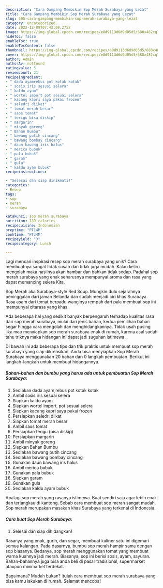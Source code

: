 ```yaml
---
description: "Cara Gampang Membikin Sop Merah Surabaya yang Lezat"
title: "Cara Gampang Membikin Sop Merah Surabaya yang Lezat"
slug: 695-cara-gampang-membikin-sop-merah-surabaya-yang-lezat
category: Uncategorized
date: 2022-12-09T07:43:09.275Z
image: https://img-global.cpcdn.com/recipes/e8d9113d6d9d05d5/680x482cq70/sop-merah-surabaya-foto-resep-utama.jpg
hideToc: false
enableToc: true
enableTocContent: false
thumbnail: https://img-global.cpcdn.com/recipes/e8d9113d6d9d05d5/680x482cq70/sop-merah-surabaya-foto-resep-utama.jpg
cover: https://img-global.cpcdn.com/recipes/e8d9113d6d9d05d5/680x482cq70/sop-merah-surabaya-foto-resep-utama.jpg
author: Admin
authorAv: notfound
ratingvalue: 5
reviewcount: 21
recipeingredient:
- " dada ayamrebus pot kotak kotak"
- " sosis iris sesuai selera"
- " kaldu ayam"
- " wortel import pot sesuai selera"
- " kacang kapri saya pakai frozen"
- " seledri diikat"
- " tomat merah besar"
- " saos tomat"
- " terigu bisa diskip"
- " margarin"
- " minyak goreng"
- " Bahan Bumbu"
- " bawang putih cincang"
- " bawang bombay cincang"
- " daun bawang iris halus"
- " merica bubuk"
- " pala bubuk"
- " garam"
- " gula"
- " kaldu ayam bubuk"
recipeinstructions:

- "Selesai dan siap dinikmati!"
categories:
- Resep
tags:
- sop
- merah
- surabaya

katakunci: sop merah surabaya 
nutrition: 189 calories
recipecuisine: Indonesian
preptime: "PT14M"
cooktime: "PT34M"
recipeyield: "3"
recipecategory: Lunch

---
```





Lagi mencari inspirasi resep sop merah surabaya yang unik? Cara membuatnya sangat tidak susah dan tidak juga mudah. Kalau keliru mengolah maka hasilnya akan hambar dan bahkan tidak sedap. Padahal sop merah surabaya yang enak seharusnya mempunyai aroma dan rasa yang dapat memancing selera Kita.





Sop Merah aka Surabaya-style Red Soup. Mungkin dulu sejarahnya peninggalan dari jaman Belanda dan sudah menjadi ciri khas Surabaya. Rasa asam dari tomat berpadu wanginya rempah dari pala membuat sop ini mempunyai citarasa yang khas.

Ada beberapa hal yang sedikit banyak berpengaruh terhadap kualitas rasa dari sop merah surabaya, mulai dari jenis bahan, kedua pemilihan bahan segar hingga cara mengolah dan menghidangkannya. Tidak usah pusing jika mau menyiapkan sop merah surabaya enak di rumah, karena asal sudah tahu triknya maka hidangan ini dapat jadi suguhan istimewa.






Di bawah ini ada beberapa tips dan trik praktis untuk membuat sop merah surabaya yang siap dikreasikan. Anda bisa menyiapkan Sop Merah Surabaya menggunakan 20 bahan dan 0 langkah pembuatan. Berikut ini langkah-langkah untuk membuat hidangannya.

<!--inarticleads1-->

##### Bahan-bahan dan bumbu yang harus ada untuk pembuatan Sop Merah Surabaya:

1. Sediakan  dada ayam,rebus pot kotak kotak
1. Ambil  sosis iris sesuai selera
1. Siapkan  kaldu ayam
1. Siapkan  wortel import, pot sesuai selera
1. Siapkan  kacang kapri saya pakai frozen
1. Persiapkan  seledri diikat
1. Siapkan  tomat merah besar
1. Ambil  saos tomat
1. Persiapkan  terigu (bisa diskip)
1. Persiapkan  margarin
1. Ambil  minyak goreng
1. Siapkan  Bahan Bumbu
1. Sediakan  bawang putih cincang
1. Sediakan  bawang bombay cincang
1. Gunakan  daun bawang iris halus
1. Ambil  merica bubuk
1. Gunakan  pala bubuk
1. Siapkan  garam
1. Gunakan  gula
1. Sediakan  kaldu ayam bubuk


Apalagi sop merah yang rasanya istimewa. Buat sendiri saja agar lebih enak dan terjangkau di kantong. Sebab cara membuat sop merah sangat mudah. Sop merah merupakan masakan khas Surabaya yang terkenal di Indonesia. 

<!--inarticleads2-->

##### Cara buat Sop Merah Surabaya:


1. Selesai dan siap dihidangkan!

Rasanya yang enak, gurih, dan segar, membuat kuliner satu ini digemari semua kalangan. Pada dasarnya, bumbu sop merah hampir sama dengan sop biasanya. Bedanya, sop merah menggunakan tomat yang membuat warna kuahnya jadi merah. Biasanya, sop ini berisi sosis, ayam, sayuran. Bahan-bahannya juga bisa anda beli di pasar tradisional, supermarket ataupun minimarket terdekat. 

Bagaimana? Mudah bukan? Itulah cara membuat sop merah surabaya yang bisa kamu lakukan di rumah. Selamat mencoba!
